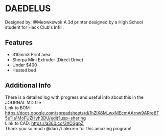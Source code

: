 # DAEDELUS
Designed by: @Meowkewok
A 3d printer designed by a High School student for Hack Club's Infill.  
## Features
- 310mm3 Print area
- Sherpa Mini Extruder (Direct Drive)
- Under $400
- Heated bed
## Additional Info
There is a detailed log with progress and useful info about this in the JOURNAL.MD file  
Link to BOM- https://docs.google.com/spreadsheets/d/1hZlX8M_wxNlEcmAArnw9ARre6T5sTla1MoFUZHyh3DU/edit?usp=sharing  
Link to CAD: https://a360.co/3XCGgpZ   
Thank you so much @dari // alexren for this amazing program!  
 
